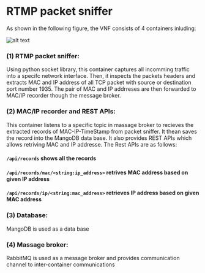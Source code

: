 # RTMP packet sniffer

As shown in the following figure, the VNF consists of 4 containers inluding: 

![alt text](https://github.com/CN-UPB/Pishahang/blob/master/pish-examples/vnfs/packet_sniffer/figures/arc.png)

### (1) RTMP packet sniffer: 

Using python socket library, this container captures all incomming traffic into a specifc network interface. Then, it inspects the packets headers and extracts MAC and IP address of all TCP packet with source or destination port number 1935. The pair of MAC and IP addrreses are then forwarded to MAC/IP recorder though the message broker. 

### (2) MAC/IP recorder and REST APIs: 

This container listens to a specific topic in massage broker to recieves the extracted records of MAC-IP-TimeStamp from packet sniffer. It thean saves the record into the MangoDB data base. It also provides REST APIs which allows retriving MAC and IP addresse. The Rest APIs are as follows:

#### `/api/records`  shows all the records
#### `/api/records/mac/<string:ip_address>` retrives MAC address based on given IP address
#### `/api/records/ip/<string:mac_address>` retrieves IP address based on given MAC address

### (3) Database: 

MangoDB is used as a data base

### (4) Massage broker: 

RabbitMQ is used as a message broker and provides communication channel to inter-container communications
